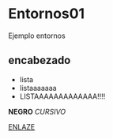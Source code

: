 # Entornos01
Ejemplo entornos

## encabezado

- lista
- listaaaaaaa
- LISTAAAAAAAAAAAAA!!!!


**NEGRO** *CURSIVO*

[ENLAZE](https://www.google.es/?gws_rd=ssl)

